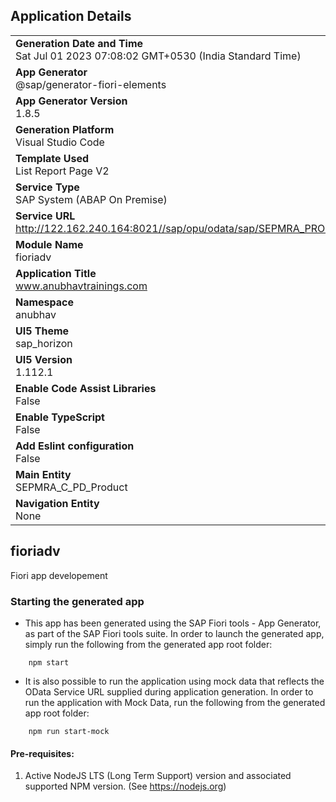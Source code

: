 ## Application Details
|               |
| ------------- |
|**Generation Date and Time**<br>Sat Jul 01 2023 07:08:02 GMT+0530 (India Standard Time)|
|**App Generator**<br>@sap/generator-fiori-elements|
|**App Generator Version**<br>1.8.5|
|**Generation Platform**<br>Visual Studio Code|
|**Template Used**<br>List Report Page V2|
|**Service Type**<br>SAP System (ABAP On Premise)|
|**Service URL**<br>http://122.162.240.164:8021//sap/opu/odata/sap/SEPMRA_PROD_MAN
|**Module Name**<br>fioriadv|
|**Application Title**<br>www.anubhavtrainings.com|
|**Namespace**<br>anubhav|
|**UI5 Theme**<br>sap_horizon|
|**UI5 Version**<br>1.112.1|
|**Enable Code Assist Libraries**<br>False|
|**Enable TypeScript**<br>False|
|**Add Eslint configuration**<br>False|
|**Main Entity**<br>SEPMRA_C_PD_Product|
|**Navigation Entity**<br>None|

## fioriadv

Fiori app developement

### Starting the generated app

-   This app has been generated using the SAP Fiori tools - App Generator, as part of the SAP Fiori tools suite.  In order to launch the generated app, simply run the following from the generated app root folder:

```
    npm start
```

- It is also possible to run the application using mock data that reflects the OData Service URL supplied during application generation.  In order to run the application with Mock Data, run the following from the generated app root folder:

```
    npm run start-mock
```

#### Pre-requisites:

1. Active NodeJS LTS (Long Term Support) version and associated supported NPM version.  (See https://nodejs.org)


